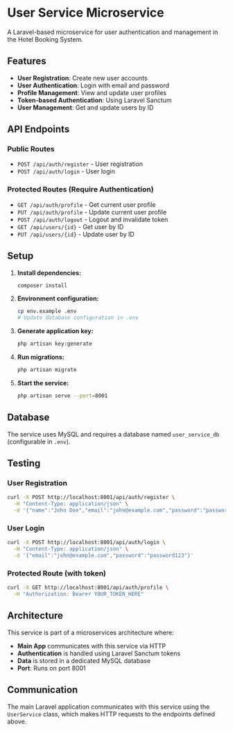 # User Service Microservice

A Laravel-based microservice for user authentication and management in the Hotel Booking System.

## Features

- **User Registration**: Create new user accounts
- **User Authentication**: Login with email and password
- **Profile Management**: View and update user profiles
- **Token-based Authentication**: Using Laravel Sanctum
- **User Management**: Get and update users by ID

## API Endpoints

### Public Routes
- `POST /api/auth/register` - User registration
- `POST /api/auth/login` - User login

### Protected Routes (Require Authentication)
- `GET /api/auth/profile` - Get current user profile
- `PUT /api/auth/profile` - Update current user profile
- `POST /api/auth/logout` - Logout and invalidate token
- `GET /api/users/{id}` - Get user by ID
- `PUT /api/users/{id}` - Update user by ID

## Setup

1. **Install dependencies:**
   ```bash
   composer install
   ```

2. **Environment configuration:**
   ```bash
   cp env.example .env
   # Update database configuration in .env
   ```

3. **Generate application key:**
   ```bash
   php artisan key:generate
   ```

4. **Run migrations:**
   ```bash
   php artisan migrate
   ```

5. **Start the service:**
   ```bash
   php artisan serve --port=8001
   ```

## Database

The service uses MySQL and requires a database named `user_service_db` (configurable in `.env`).

## Testing

### User Registration
```bash
curl -X POST http://localhost:8001/api/auth/register \
  -H "Content-Type: application/json" \
  -d '{"name":"John Doe","email":"john@example.com","password":"password123"}'
```

### User Login
```bash
curl -X POST http://localhost:8001/api/auth/login \
  -H "Content-Type: application/json" \
  -d '{"email":"john@example.com","password":"password123"}'
```

### Protected Route (with token)
```bash
curl -X GET http://localhost:8001/api/auth/profile \
  -H "Authorization: Bearer YOUR_TOKEN_HERE"
```

## Architecture

This service is part of a microservices architecture where:
- **Main App** communicates with this service via HTTP
- **Authentication** is handled using Laravel Sanctum tokens
- **Data** is stored in a dedicated MySQL database
- **Port**: Runs on port 8001

## Communication

The main Laravel application communicates with this service using the `UserService` class, which makes HTTP requests to the endpoints defined above.
